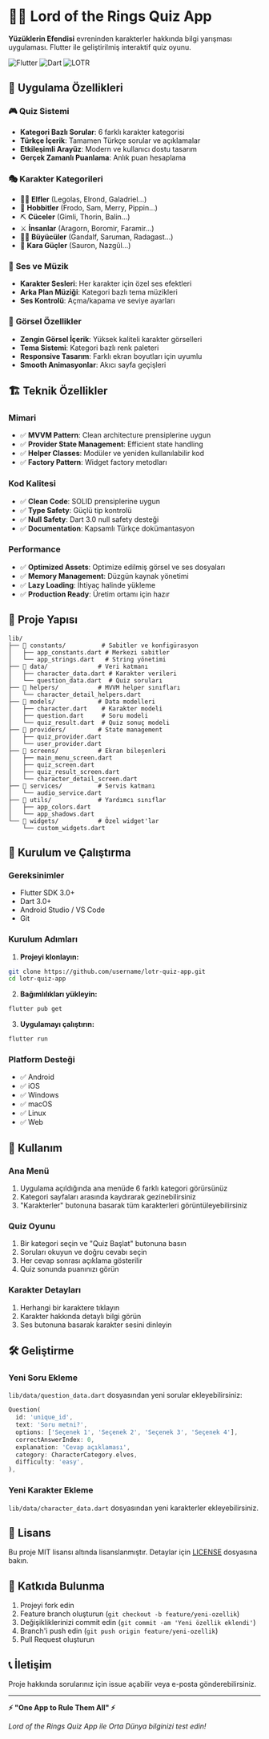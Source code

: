 # 🧙‍♂️ Lord of the Rings Quiz App

**Yüzüklerin Efendisi** evreninden karakterler hakkında bilgi yarışması uygulaması. Flutter ile geliştirilmiş interaktif quiz oyunu.

![Flutter](https://img.shields.io/badge/Flutter-02569B?style=for-the-badge&logo=flutter&logoColor=white)
![Dart](https://img.shields.io/badge/Dart-0175C2?style=for-the-badge&logo=dart&logoColor=white)
![LOTR](https://img.shields.io/badge/Theme-LOTR-8B4513?style=for-the-badge)

## 📱 Uygulama Özellikleri

### 🎮 **Quiz Sistemi**
- **Kategori Bazlı Sorular**: 6 farklı karakter kategorisi
- **Türkçe İçerik**: Tamamen Türkçe sorular ve açıklamalar
- **Etkileşimli Arayüz**: Modern ve kullanıcı dostu tasarım
- **Gerçek Zamanlı Puanlama**: Anlık puan hesaplama

### 🎭 **Karakter Kategorileri**
- 🧝‍♂️ **Elfler** (Legolas, Elrond, Galadriel...)
- 🍻 **Hobbitler** (Frodo, Sam, Merry, Pippin...)
- ⛏️ **Cüceler** (Gimli, Thorin, Balin...)
- ⚔️ **İnsanlar** (Aragorn, Boromir, Faramir...)
- 🧙‍♂️ **Büyücüler** (Gandalf, Saruman, Radagast...)
- 👹 **Kara Güçler** (Sauron, Nazgûl...)

### 🎵 **Ses ve Müzik**
- **Karakter Sesleri**: Her karakter için özel ses efektleri
- **Arka Plan Müziği**: Kategori bazlı tema müzikleri
- **Ses Kontrolü**: Açma/kapama ve seviye ayarları

### 🎨 **Görsel Özellikler**
- **Zengin Görsel İçerik**: Yüksek kaliteli karakter görselleri
- **Tema Sistemi**: Kategori bazlı renk paleteri
- **Responsive Tasarım**: Farklı ekran boyutları için uyumlu
- **Smooth Animasyonlar**: Akıcı sayfa geçişleri

## 🏗️ **Teknik Özellikler**

### **Mimari**
- ✅ **MVVM Pattern**: Clean architecture prensiplerine uygun
- ✅ **Provider State Management**: Efficient state handling
- ✅ **Helper Classes**: Modüler ve yeniden kullanılabilir kod
- ✅ **Factory Pattern**: Widget factory metodları

### **Kod Kalitesi**
- ✅ **Clean Code**: SOLID prensiplerine uygun
- ✅ **Type Safety**: Güçlü tip kontrolü
- ✅ **Null Safety**: Dart 3.0 null safety desteği
- ✅ **Documentation**: Kapsamlı Türkçe dokümantasyon

### **Performance**
- ✅ **Optimized Assets**: Optimize edilmiş görsel ve ses dosyaları
- ✅ **Memory Management**: Düzgün kaynak yönetimi
- ✅ **Lazy Loading**: İhtiyaç halinde yükleme
- ✅ **Production Ready**: Üretim ortamı için hazır

## 📂 **Proje Yapısı**

```
lib/
├── 📁 constants/          # Sabitler ve konfigürasyon
│   ├── app_constants.dart # Merkezi sabitler
│   └── app_strings.dart   # String yönetimi
├── 📁 data/              # Veri katmanı
│   ├── character_data.dart # Karakter verileri
│   └── question_data.dart  # Quiz soruları
├── 📁 helpers/           # MVVM helper sınıfları
│   └── character_detail_helpers.dart
├── 📁 models/            # Data modelleri
│   ├── character.dart    # Karakter modeli
│   ├── question.dart     # Soru modeli
│   └── quiz_result.dart  # Quiz sonuç modeli
├── 📁 providers/         # State management
│   ├── quiz_provider.dart
│   └── user_provider.dart
├── 📁 screens/           # Ekran bileşenleri
│   ├── main_menu_screen.dart
│   ├── quiz_screen.dart
│   ├── quiz_result_screen.dart
│   └── character_detail_screen.dart
├── 📁 services/          # Servis katmanı
│   └── audio_service.dart
├── 📁 utils/             # Yardımcı sınıflar
│   ├── app_colors.dart
│   └── app_shadows.dart
└── 📁 widgets/           # Özel widget'lar
    └── custom_widgets.dart
```

## 🚀 **Kurulum ve Çalıştırma**

### **Gereksinimler**
- Flutter SDK 3.0+
- Dart 3.0+
- Android Studio / VS Code
- Git

### **Kurulum Adımları**

1. **Projeyi klonlayın:**
```bash
git clone https://github.com/username/lotr-quiz-app.git
cd lotr-quiz-app
```

2. **Bağımlılıkları yükleyin:**
```bash
flutter pub get
```

3. **Uygulamayı çalıştırın:**
```bash
flutter run
```

### **Platform Desteği**
- ✅ Android
- ✅ iOS  
- ✅ Windows
- ✅ macOS
- ✅ Linux
- ✅ Web

## 🎯 **Kullanım**

### **Ana Menü**
1. Uygulama açıldığında ana menüde 6 farklı kategori görürsünüz
2. Kategori sayfaları arasında kaydırarak gezinebilirsiniz
3. "Karakterler" butonuna basarak tüm karakterleri görüntüleyebilirsiniz

### **Quiz Oyunu**
1. Bir kategori seçin ve "Quiz Başlat" butonuna basın
2. Soruları okuyun ve doğru cevabı seçin
3. Her cevap sonrası açıklama gösterilir
4. Quiz sonunda puanınızı görün

### **Karakter Detayları**
1. Herhangi bir karaktere tıklayın
2. Karakter hakkında detaylı bilgi görün
3. Ses butonuna basarak karakter sesini dinleyin

## 🛠️ **Geliştirme**

### **Yeni Soru Ekleme**
`lib/data/question_data.dart` dosyasından yeni sorular ekleyebilirsiniz:

```dart
Question(
  id: 'unique_id',
  text: 'Soru metni?',
  options: ['Seçenek 1', 'Seçenek 2', 'Seçenek 3', 'Seçenek 4'],
  correctAnswerIndex: 0,
  explanation: 'Cevap açıklaması',
  category: CharacterCategory.elves,
  difficulty: 'easy',
),
```

### **Yeni Karakter Ekleme**
`lib/data/character_data.dart` dosyasından yeni karakterler ekleyebilirsiniz.

## 📝 **Lisans**

Bu proje MIT lisansı altında lisanslanmıştır. Detaylar için [LICENSE](LICENSE) dosyasına bakın.

## 🤝 **Katkıda Bulunma**

1. Projeyi fork edin
2. Feature branch oluşturun (`git checkout -b feature/yeni-ozellik`)
3. Değişikliklerinizi commit edin (`git commit -am 'Yeni özellik eklendi'`)
4. Branch'i push edin (`git push origin feature/yeni-ozellik`)
5. Pull Request oluşturun

## 📞 **İletişim**

Proje hakkında sorularınız için issue açabilir veya e-posta gönderebilirsiniz.

---

**⚡ "One App to Rule Them All" ⚡**

*Lord of the Rings Quiz App ile Orta Dünya bilginizi test edin!*
